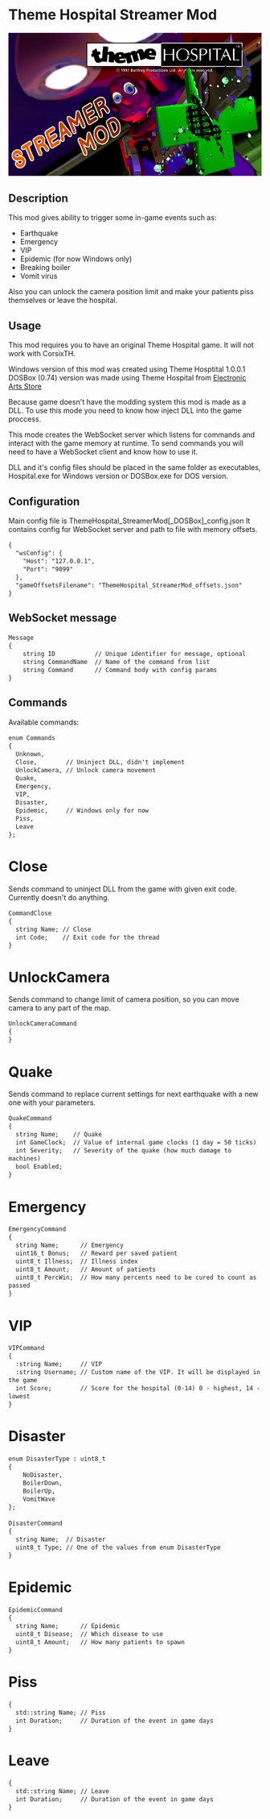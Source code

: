 # Theme Hospital Streamer Mod
![Theme Hospital Streamer Mod](ThemeHospital_modding_thumbnail.png)


## Description

This mod gives ability to trigger some in-game events such as:
  - Earthquake
  - Emergency
  - VIP
  - Epidemic (for now Windows only)
  - Breaking boiler
  - Vomit virus

Also you can unlock the camera position limit and make your patients piss themselves or leave the hospital.

## Usage

This mod requires you to have an original Theme Hospital game. It will not work with CorsixTH.

Windows version of this mod was created using Theme Hosptital 1.0.0.1
DOSBox (0.74) version was made using Theme Hospital from [Electronic Arts Store](https://www.ea.com/games/theme/theme-hospital)

Because game doesn't have the modding system this mod is made as a DLL.
To use this mode you need to know how inject DLL into the game proccess.

This mode creates the WebSocket server which listens for commands and interact with the game memory at runtime.
To send commands you will need to have a WebSocket client and know how to use it.

DLL and it's config files should be placed in the same folder as executables, Hospital.exe for Windows version or DOSBox.exe for DOS version.  

## Configuration

Main config file is ThemeHospital_StreamerMod[_DOSBox]_config.json
It contains config for WebSocket server and path to file with memory offsets.
```
{
  "wsConfig": {
    "Host": "127.0.0.1",
    "Port": "9099"
  },
  "gameOffsetsFilename": "ThemeHospital_StreamerMod_offsets.json"
}
```

## WebSocket message

```
Message
{
    string ID           // Unique identifier for message, optional
    string CommandName  // Name of the command from list
    string Command      // Command body with config params
}
```

## Commands

Available commands:
```
enum Commands
{
  Unknown,
  Close,        // Uninject DLL, didn't implement
  UnlockCamera, // Unlock camera movement
  Quake,
  Emergency,
  VIP,
  Disaster,
  Epidemic,     // Windows only for now
  Piss,
  Leave
};
```

# Close

Sends command to uninject DLL from the game with given exit code. Currently doesn't do anything.

```
CommandClose
{
  string Name; // Close
  int Code;    // Exit code for the thread
}
```

# UnlockCamera

Sends command to change limit of camera position, so you can move camera to any part of the map.

```
UnlockCameraCommand
{
}
```

# Quake

Sends command to replace current settings for next earthquake with a new one with your parameters.

```
QuakeCommand
{
  string Name;    // Quake
  int GameClock;  // Value of internal game clocks (1 day = 50 ticks)
  int Severity;   // Severity of the quake (how much damage to machines)
  bool Enabled;
}
```

# Emergency

```
EmergencyCommand
{
  string Name;      // Emergency
  uint16_t Bonus;   // Reward per saved patient
  uint8_t Illness;  // Illness index 
  uint8_t Amount;   // Amount of patients
  uint8_t PercWin;  // How many percents need to be cured to count as passed
}

```
# VIP

```
VIPCommand
{
  :string Name;     // VIP
  :string Username; // Custom name of the VIP. It will be displayed in the game
  int Score;        // Score for the hospital (0-14) 0 - highest, 14 - lowest
}
```

# Disaster

```
enum DisasterType : uint8_t
{
	NoDisaster,
	BoilerDown,
	BoilerUp,
	VomitWave
};

DisasterCommand
{
  string Name;  // Disaster
  uint8_t Type; // One of the values from enum DisasterType
}
```

# Epidemic

```
EpidemicCommand
{
  string Name;      // Epidemic
  uint8_t Disease;  // Which disease to use
  uint8_t Amount;   // How many patients to spawn
}
```

# Piss

```
{
  std::string Name; // Piss
  int Duration;     // Duration of the event in game days
}
```

# Leave

```
{
  std::string Name; // Leave
  int Duration;     // Duration of the event in game days
}
```
